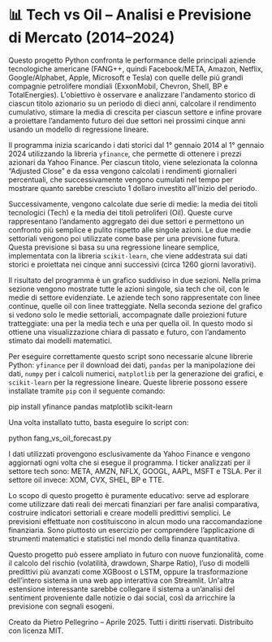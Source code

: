 # 📊 Tech vs Oil – Analisi e Previsione di Mercato (2014–2024)

Questo progetto Python confronta le performance delle principali aziende tecnologiche americane (FANG++, quindi Facebook/META, Amazon, Netflix, Google/Alphabet, Apple, Microsoft e Tesla) con quelle delle più grandi compagnie petrolifere mondiali (ExxonMobil, Chevron, Shell, BP e TotalEnergies). L'obiettivo è osservare e analizzare l'andamento storico di ciascun titolo azionario su un periodo di dieci anni, calcolare il rendimento cumulativo, stimare la media di crescita per ciascun settore e infine provare a proiettare l’andamento futuro dei due settori nei prossimi cinque anni usando un modello di regressione lineare.

Il programma inizia scaricando i dati storici dal 1° gennaio 2014 al 1° gennaio 2024 utilizzando la libreria `yfinance`, che permette di ottenere i prezzi azionari da Yahoo Finance. Per ciascun titolo, viene selezionata la colonna “Adjusted Close” e da essa vengono calcolati i rendimenti giornalieri percentuali, che successivamente vengono cumulati nel tempo per mostrare quanto sarebbe cresciuto 1 dollaro investito all'inizio del periodo.

Successivamente, vengono calcolate due serie di medie: la media dei titoli tecnologici (Tech) e la media dei titoli petroliferi (Oil). Queste curve rappresentano l’andamento aggregato dei due settori e permettono un confronto più semplice e pulito rispetto alle singole azioni. Le due medie settoriali vengono poi utilizzate come base per una previsione futura. Questa previsione si basa su una regressione lineare semplice, implementata con la libreria `scikit-learn`, che viene addestrata sui dati storici e proiettata nei cinque anni successivi (circa 1260 giorni lavorativi).

Il risultato del programma è un grafico suddiviso in due sezioni. Nella prima sezione vengono mostrate tutte le azioni singole, sia tech che oil, con le medie di settore evidenziate. Le aziende tech sono rappresentate con linee continue, quelle oil con linee tratteggiate. Nella seconda sezione del grafico si vedono solo le medie settoriali, accompagnate dalle proiezioni future tratteggiate: una per la media tech e una per quella oil. In questo modo si ottiene una visualizzazione chiara di passato e futuro, con l’andamento stimato dai modelli matematici.

Per eseguire correttamente questo script sono necessarie alcune librerie Python: `yfinance` per il download dei dati, `pandas` per la manipolazione dei dati, `numpy` per i calcoli numerici, `matplotlib` per la generazione dei grafici, e `scikit-learn` per la regressione lineare. Queste librerie possono essere installate tramite `pip` con il seguente comando:

pip install yfinance pandas matplotlib scikit-learn

Una volta installato tutto, basta eseguire lo script con:

python fang_vs_oil_forecast.py

I dati utilizzati provengono esclusivamente da Yahoo Finance e vengono aggiornati ogni volta che si esegue il programma. I ticker analizzati per il settore tech sono: META, AMZN, NFLX, GOOGL, AAPL, MSFT e TSLA. Per il settore oil invece: XOM, CVX, SHEL, BP e TTE.

Lo scopo di questo progetto è puramente educativo: serve ad esplorare come utilizzare dati reali dei mercati finanziari per fare analisi comparativa, costruire indicatori settoriali e creare modelli predittivi semplici. Le previsioni effettuate non costituiscono in alcun modo una raccomandazione finanziaria. Sono piuttosto un esercizio per comprendere l’applicazione di strumenti matematici e statistici nel mondo della finanza quantitativa.

Questo progetto può essere ampliato in futuro con nuove funzionalità, come il calcolo del rischio (volatilità, drawdown, Sharpe Ratio), l’uso di modelli predittivi più avanzati come XGBoost o LSTM, oppure la trasformazione dell’intero sistema in una web app interattiva con Streamlit. Un'altra estensione interessante sarebbe collegare il sistema a un’analisi del sentiment proveniente dalle notizie o dai social, così da arricchire la previsione con segnali esogeni.

Creato da Pietro Pellegrino – Aprile 2025. Tutti i diritti riservati. Distribuito con licenza MIT.
